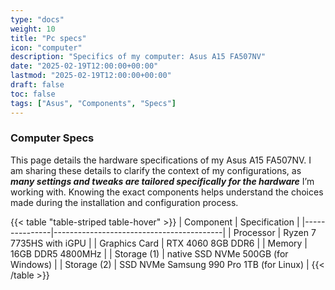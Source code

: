 ```yaml
---
type: "docs"
weight: 10
title: "Pc specs"
icon: "computer"
description: "Specifics of my computer: Asus A15 FA507NV"
date: "2025-02-19T12:00:00+00:00"
lastmod: "2025-02-19T12:00:00+00:00"
draft: false
toc: false
tags: ["Asus", "Components", "Specs"]
---
```


### Computer Specs

This page details the hardware specifications of my Asus A15 FA507NV. I am sharing these details to clarify the context of my configurations, as ***many settings and tweaks are tailored specifically for the hardware*** I’m working with. Knowing the exact components helps understand the choices made during the installation and configuration process.

{{< table "table-striped table-hover" >}}
| Component     | Specification                            |
|---------------|------------------------------------------|
| Processor     | Ryzen 7 7735HS with iGPU                 |
| Graphics Card | RTX 4060 8GB DDR6                        |
| Memory        | 16GB DDR5 4800MHz                        |
| Storage (1)   | native SSD NVMe 500GB (for Windows)      |
| Storage (2)   | SSD NVMe Samsung 990 Pro 1TB (for Linux) |
{{< /table >}}
